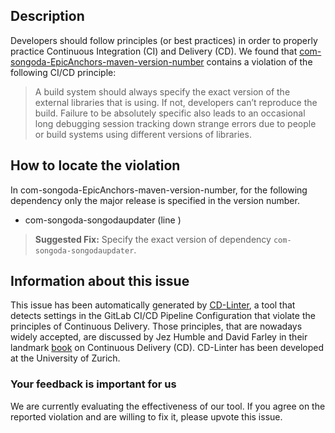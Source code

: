 
## Description
Developers should follow principles (or best practices) in order to properly practice Continuous Integration (CI) and Delivery (CD).
We found that [com-songoda-EpicAnchors-maven-version-number](https://gitlab.com/Songoda/EpicAnchors/blob/master/.gitlab-ci.yml) contains a violation of the following CI/CD principle:

> A build system should always specify the exact version of the external libraries that is using.
If not, developers can’t reproduce the build. Failure to be absolutely specific also leads to an occasional long debugging session tracking down strange errors due to people or build systems using different versions of libraries.

## How to locate the violation

In com-songoda-EpicAnchors-maven-version-number, for the following dependency only the major release is specified in the version number.

* com-songoda-songodaupdater (line )

> **Suggested Fix:** Specify the exact version of dependency `com-songoda-songodaupdater`.

## Information about this issue

This issue has been automatically generated by [CD-Linter](https://gitlab.com/Jancso/configuration-analytics), a tool that detects settings in the GitLab CI/CD Pipeline Configuration that violate the principles of Continuous Delivery. Those principles, that are nowadays widely accepted, are discussed by Jez Humble and David Farley in their landmark [book](https://www.oreilly.com/library/view/continuous-delivery-reliable/9780321670250/) on Continuous Delivery (CD). CD-Linter has been developed at the University of Zurich.

### Your feedback is important for us
We are currently evaluating the effectiveness of our tool. If you agree on the reported violation and are willing to fix it, please upvote this issue.